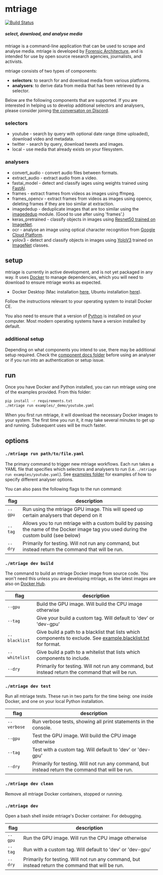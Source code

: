 # mtriage

[![Build Status](https://travis-ci.com/forensic-architecture/mtriage.svg?branch=master)](https://travis-ci.com/forensic-architecture/mtriage)

##### select, download, and analyse media 

mtriage is a command-line application that can be used to scrape and analyse 
media. mtriage is developed by [Forensic Architecture](https://forensic-architecture.org), and is intended for use 
by open source research agencies, journalists, and activists.

mtriage consists of two types of components:

* **selectors**: to search for and download media from various platforms.
* **analysers**: to derive data from media that has been retrieved by a selector.

Below are the following components that are supported. If you are interested in
helping us to develop additional selectors and analysers, please consider
joining [the conversaton on Discord](https://discord.gg/FJ4XsCg).

### selectors
* youtube - search by query with optional date range (time uploaded), download video and metadata. 
* twitter - search by query, download tweets and images.
* local - use media that already exists on your filesystem. 

### analysers
* convert_audio - convert audio files between formats.
* extract_audio - extract audio from a video.
* fastai_model - detect and classify iages using weights trained using
    [FastAI](https://github.com/fastai/fastai).
* frames - extract frames from videos as images using ffmpeg.
* frames_opencv - extract frames from videos as images using opencv, deleting 
    frames if they are too similar at extraction.
* imagededup - deduplicate images that are too similar using the 
    [imagededup](https://github.com/idealo/imagededup) module. (Good to use
    after using 'frames'.)
* keras_pretrained - classify objects in images using [Resnet50 trained on
    ImageNet](https://resources.wolframcloud.com/NeuralNetRepository/resources/ResNet-50-Trained-on-ImageNet-Competition-Data).
* ocr - analyse an image using optical character recognition from [Google Cloud Platform](https://cloud.google.com/vision/docs/ocr).
* yolov3 - detect and classify objects in images using [YoloV3](https://pjreddie.com/darknet/yolo/) trained on [ImageNet](http://www.image-net.org/) classes.


## setup 
mtriage is currently in active development, and is not yet packaged in any way.
It uses [Docker](https://www.docker.com/products/docker-desktop) to manage dependencies, which you will need to download to ensure mtriage works as expected. 

- Docker Desktop (Mac installation [here](https://docs.docker.com/v17.12/docker-for-mac/install/), Ubuntu installation [here](https://docs.docker.com/v17.12/install/linux/docker-ce/ubuntu/)).

Follow the instructions relevant to your operating system to install Docker CE.

You also need to ensure that a version of [Python](https://www.python.org/downloads/) is installed on your computer.
Most modern operating systems have a version installed by default. 

### additional setup
Depending on what components you intend to use, there may be additional setup
required. Check the [component docs folder](./docs/components) before using an 
analyser or if you run into an authentication or setup issue.

## run 
Once you have Docker and Python installed, you can run mtriage using one of the
examples provided. From this folder:
```bash
pip install -r requirements.txt
./mtriage run examples/_demo/youtube.yaml 
```

When you first run mtriage, it will download the necessary Docker images to
your system. The first time you run it, it may take several minutes to get up
and running. Subsequent uses will be much faster.

## options 

### `./mtriage run path/to/file.yaml`

The primary command to trigger new mtriage workflows. Each run takes a YAML
file that specifies which selectors and analysers to run (i.e. `./mtriage run
examples/youtube.yaml`). See [examples folder](./examples) for examples of how
to specify different analyser options.

You can also pass the following flags to the run command:

| flag  | description |
|-------|-------------|
| `--gpu` | Run using the mtriage GPU image. This will speed up certain analysers that depend on it |
| `--tag` | Allows you to run mtriage with a custom build by passing the name of the Docker image tag you used during the custom build (see below) |
| `--dry` | Primarily for testing. Will not run any command, but instead return the command that will be run. |

### `./mtriage dev build`

The command to build an mtriage Docker image from source code. You won't need
this unless you are developing mtriage, as the latest images are also on [Docker
Hub](https://hub.docker.com/repository/docker/forensicarchitecture/mtriage).

| flag  | description |
|-------|-------------|
| `--gpu` | Build the GPU image. Will build the CPU image otherwise |
| `--tag` | Give your build a custom tag. Will default to 'dev' or 'dev-gpu' |
| `--blacklist` | Give build a path to a blacklist that lists which components to exclude. See [example.blacklist.txt](./example.blacklist.txt) for format. |
| `--whitelist` | Give build a path to a whitelist that lists which components to include. |
| `--dry` | Primarily for testing. Will not run any command, but instead return the command that will be run. |

### `./mtriage dev test`

Run all mtriage tests. These run in two parts for the time being: one inside 
Docker, and one on your local Python installation.

| flag  | description |
|-------|-------------|
| `--verbose` | Run verbose tests, showing all print statements in the console. |
| `--gpu` | Test the GPU image. Will build the CPU image otherwise |
| `--tag` | Test with a custom tag. Will default to 'dev' or 'dev-gpu' |
| `--dry` | Primarily for testing. Will not run any command, but instead return the command that will be run. |

### `./mtriage dev clean `

Remove all mtriage Docker containers, stopped or running.

### `./mtriage dev`

Open a bash shell inside mtriage's Docker container. For debugging.

| flag  | description |
|-------|-------------|
| `--gpu` | Run the GPU image. Will run the CPU image otherwise |
| `--tag` | Run with a custom tag. Will default to 'dev' or 'dev-gpu' |
| `--dry` | Primarily for testing. Will not run any command, but instead return the command that will be run. |


